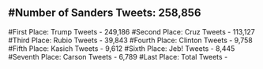 #Number of Sanders Tweets: 258,856
---
#First Place: Trump Tweets - 249,186
#Second Place: Cruz Tweets - 113,127
#Third Place: Rubio Tweets - 39,843
#Fourth Place: Clinton Tweets - 9,758
#Fifth Place: Kasich Tweets - 9,612
#Sixth Place: Jeb! Tweets - 8,445
#Seventh Place: Carson Tweets - 6,789
#Last Place: Total Tweets -  
